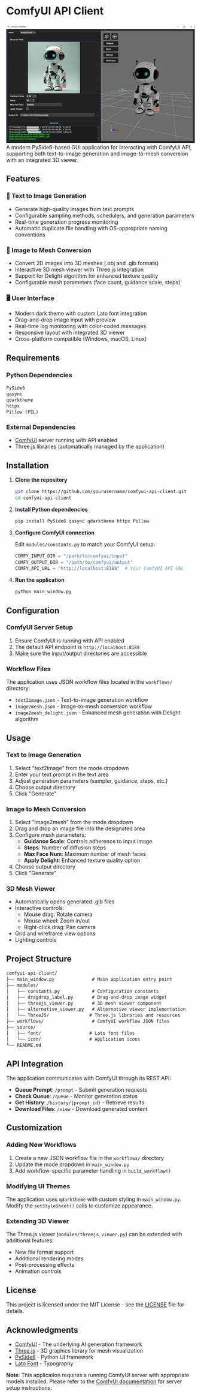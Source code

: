 # ComfyUI API Client
![main](/source/img2mesh_result.png)
A modern PySide6-based GUI application for interacting with ComfyUI API, supporting both text-to-image generation and image-to-mesh conversion with an integrated 3D viewer.

## Features

### 🎨 Text to Image Generation
- Generate high-quality images from text prompts
- Configurable sampling methods, schedulers, and generation parameters
- Real-time generation progress monitoring
- Automatic duplicate file handling with OS-appropriate naming conventions

### 🎯 Image to Mesh Conversion
- Convert 2D images into 3D meshes (.obj and .glb formats)
- Interactive 3D mesh viewer with Three.js integration
- Support for Delight algorithm for enhanced texture quality
- Configurable mesh parameters (face count, guidance scale, steps)

### 🖥️ User Interface
- Modern dark theme with custom Lato font integration
- Drag-and-drop image input with preview
- Real-time log monitoring with color-coded messages
- Responsive layout with integrated 3D viewer
- Cross-platform compatible (Windows, macOS, Linux)

## Requirements

### Python Dependencies
```
PySide6
qasync
qdarktheme
httpx
Pillow (PIL)
```

### External Dependencies
- [ComfyUI](https://github.com/comfyanonymous/ComfyUI) server running with API enabled
- Three.js libraries (automatically managed by the application)

## Installation

1. **Clone the repository**
   ```bash
   git clone https://github.com/yourusername/comfyui-api-client.git
   cd comfyui-api-client
   ```

2. **Install Python dependencies**
   ```bash
   pip install PySide6 qasync qdarktheme httpx Pillow
   ```

3. **Configure ComfyUI connection**
   
   Edit `modules/constants.py` to match your ComfyUI setup:
   ```python
   COMFY_INPUT_DIR = "/path/to/comfyui/input"
   COMFY_OUTPUT_DIR = "/path/to/comfyui/output" 
   COMFY_API_URL = "http://localhost:8188"  # Your ComfyUI API URL
   ```

4. **Run the application**
   ```bash
   python main_window.py
   ```

## Configuration

### ComfyUI Server Setup
1. Ensure ComfyUI is running with API enabled
2. The default API endpoint is `http://localhost:8188`
3. Make sure the input/output directories are accessible

### Workflow Files
The application uses JSON workflow files located in the `workflows/` directory:
- `text2image.json` - Text-to-image generation workflow
- `image2mesh.json` - Image-to-mesh conversion workflow
- `image2mesh_delight.json` - Enhanced mesh generation with Delight algorithm

## Usage

### Text to Image Generation
1. Select "text2image" from the mode dropdown
2. Enter your text prompt in the text area
3. Adjust generation parameters (sampler, guidance, steps, etc.)
4. Choose output directory
5. Click "Generate"

### Image to Mesh Conversion
1. Select "image2mesh" from the mode dropdown  
2. Drag and drop an image file into the designated area
3. Configure mesh parameters:
   - **Guidance Scale**: Controls adherence to input image
   - **Steps**: Number of diffusion steps
   - **Max Face Num**: Maximum number of mesh faces
   - **Apply Delight**: Enhanced texture quality option
4. Choose output directory
5. Click "Generate"

### 3D Mesh Viewer
- Automatically opens generated .glb files
- Interactive controls:
  - Mouse drag: Rotate camera
  - Mouse wheel: Zoom in/out
  - Right-click drag: Pan camera
- Grid and wireframe view options
- Lighting controls

## Project Structure

```
comfyui-api-client/
├── main_window.py              # Main application entry point
├── modules/
│   ├── constants.py            # Configuration constants
│   ├── dragdrop_label.py       # Drag-and-drop image widget
│   ├── threejs_viewer.py       # 3D mesh viewer component
│   ├── alternative_viewer.py   # Alternative viewer implementation
│   └── ThreeJS/               # Three.js libraries and resources
├── workflows/                  # ComfyUI workflow JSON files
├── source/
│   ├── font/                  # Lato font files
│   └── icon/                  # Application icons
└── README.md
```

## API Integration

The application communicates with ComfyUI through its REST API:
- **Queue Prompt**: `/prompt` - Submit generation requests
- **Check Queue**: `/queue` - Monitor generation status  
- **Get History**: `/history/{prompt_id}` - Retrieve results
- **Download Files**: `/view` - Download generated content

## Customization

### Adding New Workflows
1. Create a new JSON workflow file in the `workflows/` directory
2. Update the mode dropdown in `main_window.py`
3. Add workflow-specific parameter handling in `build_workflow()`

### Modifying UI Themes
The application uses `qdarktheme` with custom styling in `main_window.py`. Modify the `setStyleSheet()` calls to customize appearance.

### Extending 3D Viewer
The Three.js viewer (`modules/threejs_viewer.py`) can be extended with additional features:
- New file format support
- Additional rendering modes
- Post-processing effects
- Animation controls

## License

This project is licensed under the MIT License - see the [LICENSE](LICENSE) file for details.

## Acknowledgments

- [ComfyUI](https://github.com/comfyanonymous/ComfyUI) - The underlying AI generation framework
- [Three.js](https://threejs.org/) - 3D graphics library for mesh visualization
- [PySide6](https://doc.qt.io/qtforpython/) - Python UI framework
- [Lato Font](https://fonts.google.com/specimen/Lato) - Typography


**Note**: This application requires a running ComfyUI server with appropriate models installed. Please refer to the [ComfyUI documentation](https://github.com/comfyanonymous/ComfyUI) for server setup instructions.